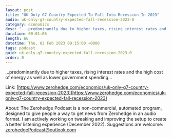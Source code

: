 ```yaml
---
layout: post
title: "UK Only G7 Country Expected To Fall Into Recession In 2023"
audio: uk-only-g7-country-expected-fall-recession-2023-0
category: economics
desc: "...predominantly due to higher taxes, rising interest rates and the high cost of energy as well as lower government spending..."
duration: 00:01:06
length: 66
datetime: Thu, 02 Feb 2023 09:15:00 +0000
tags: podcast
guid: uk-only-g7-country-expected-fall-recession-2023-0
order: 0
---
```

...predominantly due to higher taxes, rising interest rates and the high cost of energy as well as lower government spending...

Link: [https://www.zerohedge.com/economics/uk-only-g7-country-expected-fall-recession-2023](https://www.zerohedge.com/economics/uk-only-g7-country-expected-fall-recession-2023)

About: The Zerohedge Podcast is a non-commercial, automated program, designed to give people a way to get news from Zerohedge in an audio format.  I am actively working on tweaking and improving the setup to create a better listening experience (December 2022).  Suggestions are welcome: [zerohedgePodcast@outlook.com](mailto:zerohedgePodcast@outlook.com)